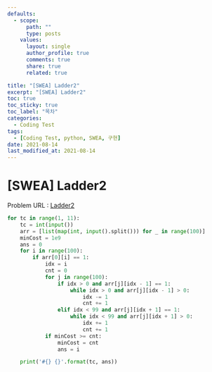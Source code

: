 ```yaml
---
defaults:
  - scope:
      path: ""
      type: posts
    values:
      layout: single
      author_profile: true
      comments: true
      share: true
      related: true

title: "[SWEA] Ladder2"
excerpt: "[SWEA] Ladder2"
toc: true
toc_sticky: true
toc_label: "목차"
categories:
  - Coding Test
tags:
  - [Coding Test, python, SWEA, 구현]
date: 2021-08-14
last_modified_at: 2021-08-14
---
```

# [SWEA] Ladder2

Problem URL : [Ladder2](https://swexpertacademy.com/main/code/problem/problemDetail.do?contestProbId=AV14BgD6AEECFAYh&categoryId=AV14BgD6AEECFAYh&categoryType=CODE&problemTitle=ladder&orderBy=FIRST_REG_DATETIME&selectCodeLang=ALL&select-1=&pageSize=10&pageIndex=1)

```python
for tc in range(1, 11):
    tc = int(input())
    arr = [list(map(int, input().split())) for _ in range(100)]
    minCost = 1e9
    ans = 0
    for i in range(100):
        if arr[0][i] == 1:
            idx = i
            cnt = 0
            for j in range(100):
                if idx > 0 and arr[j][idx - 1] == 1:
                    while idx > 0 and arr[j][idx - 1] > 0:
                        idx -= 1
                        cnt += 1
                elif idx < 99 and arr[j][idx + 1] == 1:
                    while idx < 99 and arr[j][idx + 1] > 0:
                        idx += 1
                        cnt += 1
            if minCost >= cnt:
                minCost = cnt
                ans = i

    print('#{} {}'.format(tc, ans))
```